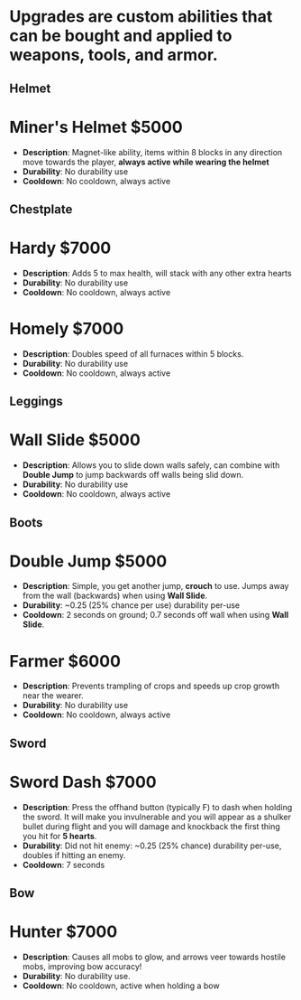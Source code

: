 # Upgrades are custom abilities that can be bought and applied to weapons, tools, and armor.
## Helmet
# Miner's Helmet $5000
 - **Description**: Magnet-like ability, items within 8 blocks in any direction move towards the player, **always active while wearing the helmet**
 - **Durability**: No durability use
 - **Cooldown**: No cooldown, always active
## Chestplate
# Hardy $7000
 - **Description**: Adds 5 to max health, will stack with any other extra hearts
 - **Durability**: No durability use
 - **Cooldown**: No cooldown, always active
# Homely $7000
 - **Description**: Doubles speed of all furnaces within 5 blocks.
 - **Durability**: No durability use
 - **Cooldown**: No cooldown, always active
## Leggings
# Wall Slide $5000
 - **Description**: Allows you to slide down walls safely, can combine with **Double Jump** to jump backwards off walls being slid down.
 - **Durability**: No durability use
 - **Cooldown**: No cooldown, always active
## Boots
# Double Jump $5000
 - **Description**: Simple, you get another jump, **crouch** to use. Jumps away from the wall (backwards) when using **Wall Slide**.
 - **Durability**: ~0.25 (25% chance per use) durability per-use
 - **Cooldown**: 2 seconds on ground; 0.7 seconds off wall when using **Wall Slide**.
# Farmer $6000
 - **Description**: Prevents trampling of crops and speeds up crop growth near the wearer.
 - **Durability**: No durability use
 - **Cooldown**: No cooldown, always active

## Sword
# Sword Dash $7000
 - **Description**: Press the offhand button (typically F) to dash when holding the sword. It will make you invulnerable and you will appear as a shulker bullet during flight and you will damage and knockback the first thing you hit for **5 hearts**.
 - **Durability**: Did not hit enemy: ~0.25 (25% chance) durability per-use, doubles if hitting an enemy.
 - **Cooldown**: 7 seconds
## Bow
# Hunter $7000
 - **Description**: Causes all mobs to glow, and arrows veer towards hostile mobs, improving bow accuracy!
 - **Durability**: No durability use.
 - **Cooldown**: No cooldown, active when holding a bow
